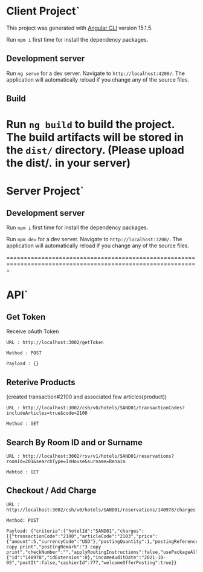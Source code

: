 # Client Project`

This project was generated with [Angular CLI](https://github.com/angular/angular-cli) version 15.1.5.

Run `npm i` first time for install the dependency packages.

## Development server

Run `ng serve` for a dev server. Navigate to `http://localhost:4200/`. The application will automatically reload if you change any of the source files.

## Build

Run `ng build` to build the project. The build artifacts will be stored in the `dist/` directory. (Please upload the dist/*.* in your server)
==========================================================================================================
# Server Project`
## Development server

Run `npm i` first time for install the dependency packages.

Run `npm dev` for a dev server. Navigate to `http://localhost:3200/`. The application will automatically reload if you change any of the source files.

=============================================================================================================

# API`

## Get Token

Receive oAuth Token

    URL : http://localhost:3002/getToken

    Method : POST

    Payload : {}

## Reterive Products

(created transaction#2100 and associated few articles(product))

    URL : http://localhost:3002/csh/v0/hotels/SAND01/transactionCodes?includeArticles=true&code=2100

    Method : GET

## Search By Room ID and or Surname

    URL : http://localhost:3002/rsv/v1/hotels/SAND01/reservations?roomId=201&searchType=InHouse&surname=Benaim

    Mehtod : GET
## Checkout / Add Charge

    URL : http://localhost:3002/csh/v0/hotels/SAND01/reservations/140978/charges

    Method: POST
    
    Payload: {"criteria":{"hotelId":"SAND01","charges":[{"transactionCode":"2100","articleCode":"2103","price":{"amount":5,"currencyCode":"USD"},"postingQuantity":1,"postingReference":"3 copy print","postingRemark":"3 copy print","checkNumber":"","applyRoutingInstructions":false,"usePackageAllowance":false,"autoPosting":true,"folioWindowNo":2,"cashierId":777}],"reservationId":{"id":"140978","idExtension":0},"incomeAuditDate":"2021-10-05","postIt":false,"cashierId":777,"welcomeOfferPosting":true}}

